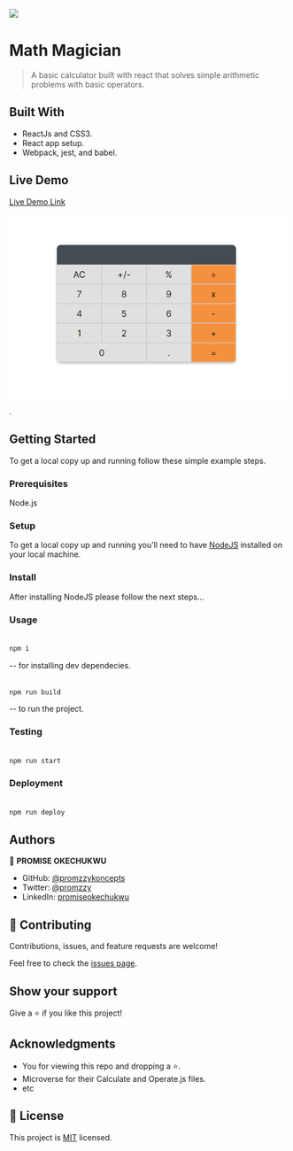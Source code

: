 ![](https://img.shields.io/badge/Microverse-blueviolet)

# Math Magician

> A basic calculator built with react that solves simple arithmetic problems with basic operators.

## Built With

- ReactJs and CSS3.
- React app setup.
- Webpack, jest, and babel.

## Live Demo

[Live Demo Link](https://mathmag.netlify.app)

<img src = "./Math-magician-react.png" alt="Calculator" width="500px"/>.

## Getting Started

To get a local copy up and running follow these simple example steps.

### Prerequisites

Node.js

### Setup

To get a local copy up and running you'll need to have [NodeJS](https://nodejs.org/en/download/) installed on your local machine.

### Install

After installing NodeJS please follow the next steps...

### Usage

```bash

npm i

```

-- for installing dev dependecies.

```bash

npm run build

```

-- to run the project.

### Testing

```bash

npm run start

```

### Deployment

```bash

npm run deploy

```

## Authors

👤 **PROMISE OKECHUKWU**

- GitHub: [@promzzykoncepts](https://github.com/PromzzyKoncepts)
- Twitter: [@promzzy](https://twitter.com/prOmzzy)
- LinkedIn: [promiseokechukwu](https://linkedin.com/in/promiseokechukwu)

## 🤝 Contributing

Contributions, issues, and feature requests are welcome!

Feel free to check the [issues page](../../issues/).

## Show your support

Give a ⭐️ if you like this project!

## Acknowledgments

- You for viewing this repo and dropping a ⭐️.
- Microverse for their Calculate and Operate.js files.
- etc

## 📝 License

This project is [MIT](./LICENSE) licensed.

